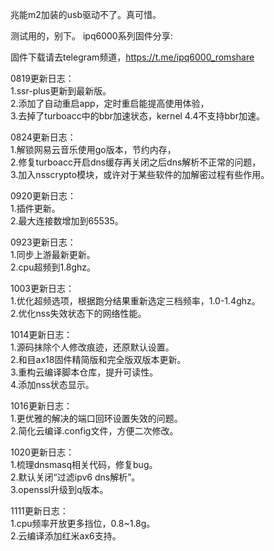 兆能m2加装的usb驱动不了。真可惜。



测试用的，别下。
ipq6000系列固件分享:  

固件下载请去telegram频道，https://t.me/ipq6000_romshare

0819更新日志：  
1.ssr-plus更新到最新版。  
2.添加了自动重启app，定时重启能提高使用体验，  
3.去掉了turboacc中的bbr加速状态，kernel 4.4不支持bbr加速。  

0824更新日志：  
1.解锁网易云音乐使用go版本，节约内存，  
2.修复turboacc开启dns缓存再关闭之后dns解析不正常的问题，  
3.加入nsscrypto模块，或许对于某些软件的加解密过程有些作用。  

0920更新日志：  
1.插件更新。  
2.最大连接数增加到65535。  

0923更新日志：  
1.同步上游最新更新。  
2.cpu超频到1.8ghz。  

1003更新日志：  
1.优化超频选项，根据跑分结果重新选定三档频率，1.0-1.4ghz。  
2.优化nss失效状态下的网络性能。  

1014更新日志：  
1.源码抹除个人修改痕迹，还原默认设置。  
2.和目ax18固件精简版和完全版双版本更新。  
3.重构云编译脚本仓库，提升可读性。  
4.添加nss状态显示。  

1016更新日志：  
1.更优雅的解决的端口回环设置失效的问题。  
2.简化云编译.config文件，方便二次修改。

1020更新日志：  
1.梳理dnsmasq相关代码，修复bug。  
2.默认关闭“过滤ipv6 dns解析”。  
3.openssl升级到q版本。  

1111更新日志：  
1.cpu频率开放更多挡位，0.8~1.8g。  
2.云编译添加红米ax6支持。
